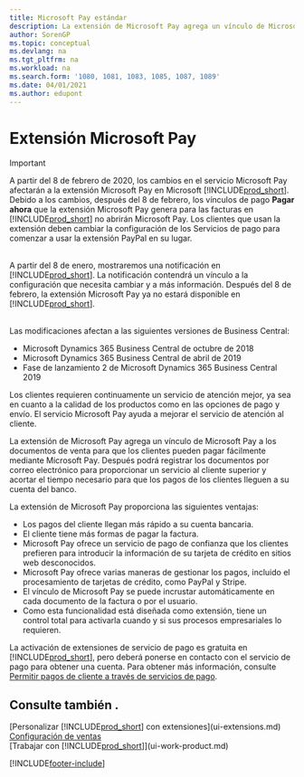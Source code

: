 ```yaml
---
title: Microsoft Pay estándar
description: La extensión de Microsoft Pay agrega un vínculo de Microsoft Pay a los documentos de venta para que los clientes pueden pagar fácilmente mediante Microsoft Pay.
author: SorenGP
ms.topic: conceptual
ms.devlang: na
ms.tgt_pltfrm: na
ms.workload: na
ms.search.form: '1080, 1081, 1083, 1085, 1087, 1089'
ms.date: 04/01/2021
ms.author: edupont
---
```

# <a name="the-microsoft-pay-extension" />Extensión Microsoft Pay

> [!IMPORTANT]
> A partir del 8 de febrero de 2020, los cambios en el servicio Microsoft Pay afectarán a la extensión Microsoft Pay en Microsoft [!INCLUDE[prod_short](includes/prod_long.md)]. Debido a los cambios, después del 8 de febrero, los vínculos de pago **Pagar ahora** que la extensión Microsoft Pay genera para las facturas en [!INCLUDE[prod_short](includes/prod_short.md)] no abrirán Microsoft Pay. Los clientes que usan la extensión deben cambiar la configuración de los Servicios de pago para comenzar a usar la extensión PayPal en su lugar.<br /></br>
>
> A partir del 8 de enero, mostraremos una notificación en [!INCLUDE[prod_short](includes/prod_short.md)]. La notificación contendrá un vínculo a la configuración que necesita cambiar y a más información. Después del 8 de febrero, la extensión Microsoft Pay ya no estará disponible en [!INCLUDE[prod_short](includes/prod_short.md)].<br /></br>
>
> Las modificaciones afectan a las siguientes versiones de Business Central:
> - Microsoft Dynamics 365 Business Central de octubre de 2018
> - Microsoft Dynamics 365 Business Central de abril de 2019
> - Fase de lanzamiento 2 de Microsoft Dynamics 365 Business Central 2019

Los clientes requieren continuamente un servicio de atención mejor, ya sea en cuanto a la calidad de los productos como en las opciones de pago y envío. El servicio Microsoft Pay ayuda a mejorar el servicio de atención al cliente.

La extensión de Microsoft Pay agrega un vínculo de Microsoft Pay a los documentos de venta para que los clientes pueden pagar fácilmente mediante Microsoft Pay. Después podrá registrar los documentos por correo electrónico para proporcionar un servicio al cliente superior y acortar el tiempo necesario para que los pagos de los clientes lleguen a su cuenta del banco.

La extensión de Microsoft Pay proporciona las siguientes ventajas:
- Los pagos del cliente llegan más rápido a su cuenta bancaria.
- El cliente tiene más formas de pagar la factura.
- Microsoft Pay ofrece un servicio de pago de confianza que los clientes prefieren para introducir la información de su tarjeta de crédito en sitios web desconocidos.
- Microsoft Pay ofrece varias maneras de gestionar los pagos, incluido el procesamiento de tarjetas de crédito, como PayPal y Stripe.
- El vínculo de Microsoft Pay se puede incrustar automáticamente en cada documento de la factura o por el usuario.
- Como esta funcionalidad está diseñada como extensión, tiene un control total para activarla cuando y si sus procesos empresariales lo requieren.

La activación de extensiones de servicio de pago es gratuita en [!INCLUDE[prod_short](includes/prod_short.md)], pero deberá ponerse en contacto con el servicio de pago para obtener una cuenta. Para obtener más información, consulte [Permitir pagos de cliente a través de servicios de pago](sales-how-enable-payment-service-extensions.md).

## <a name="see-also" />Consulte también .

[Personalizar [!INCLUDE[prod_short](includes/prod_short.md)] con extensiones](ui-extensions.md)  
[Configuración de ventas](sales-setup-sales.md)  
[Trabajar con [!INCLUDE[prod_short](includes/prod_short.md)]](ui-work-product.md)  

[!INCLUDE[footer-include](includes/footer-banner.md)]
